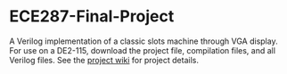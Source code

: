 # ECE287-Final-Project

<p>A Verilog implementation of a classic slots machine through VGA display. For use on a DE2-115, download the project file, compilation files, and all Verilog files. See the <a href="https://github.com/ChrisLalloMiami/ECE287-Final-Project/wiki">project wiki</a> for project details.</p>
